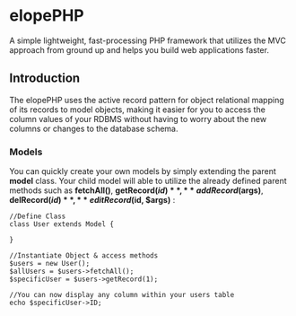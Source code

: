 # elopePHP
A simple lightweight, fast-processing PHP framework that utilizes the MVC approach from ground up and helps you build web applications faster.

## Introduction
The elopePHP uses the active record pattern for object relational mapping of its records to model objects, making it easier for you to access the column values of your RDBMS without having to worry about the new columns or changes to the database schema.

### Models
You can quickly create your own models by simply extending the parent **model** class. Your child model will able to utilize the already defined parent methods such as **fetchAll()**, **getRecord($id)**, **addRecord($args)**, **delRecord($id)**, **editRecord($id, $args)** :
```
//Define Class
class User extends Model {

}

//Instantiate Object & access methods
$users = new User();
$allUsers = $users->fetchAll();
$specificUser = $users->getRecord(1);

//You can now display any column within your users table
echo $specificUser->ID;
```